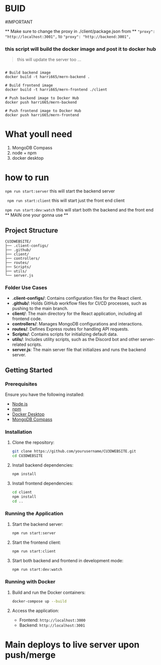 # BUID 
#IMPORTANT 

** Make sure to change the proxy in ./client/package.json from **
``
"proxy": "http://localhost:3001",
``
to 
``
"proxy": "http://backend:3001",
``

### this script will build the docker image and post it to docker hub
> this will update the server too ... 
```

# Build backend image
docker build -t harri665/mern-backend .

# Build frontend image
docker build -t harri665/mern-frontend ./client

# Push backend image to Docker Hub
docker push harri665/mern-backend

# Push frontend image to Docker Hub
docker push harri665/mern-frontend
```


# What youll need 
1. MongoDB Compass 
2. node + npm 
3. docker desktop 

# how to run 
``` npm run start:server ``` this will start the backend server

``` npm run start:client``` this will start just the front end client 

``` npm run start:dev:watch ``` this will start both the backend and the front end ** MAIN one your gonna use ** 




## Project Structure

```plaintext
CU3DWEBSITE/
├── .client-configs/
├── .github/
├── client/
├── controllers/
├── routes/
├── Scripts/
├── utils/
└── server.js
```

### Folder Use Cases

- **.client-configs/**: Contains configuration files for the React client.
- **.github/**: Holds GitHub workflow files for CI/CD processes, such as pushing to the main branch.
- **client/**: The main directory for the React application, including all frontend code.
- **controllers/**: Manages MongoDB configurations and interactions.
- **routes/**: Defines Express routes for handling API requests.
- **Scripts/**: Contains scripts for initializing default data.
- **utils/**: Includes utility scripts, such as the Discord bot and other server-related scripts.
- **server.js**: The main server file that initializes and runs the backend server.


## Getting Started

### Prerequisites

Ensure you have the following installed:
- [Node.js](https://nodejs.org/)
- [npm](https://www.npmjs.com/)
- [Docker Desktop](https://www.docker.com/products/docker-desktop)
- [MongoDB Compass](https://www.mongodb.com/products/compass)

### Installation

1. Clone the repository:
    ```sh
    git clone https://github.com/yourusername/CU3DWEBSITE.git
    cd CU3DWEBSITE
    ```

2. Install backend dependencies:
    ```sh
    npm install
    ```

3. Install frontend dependencies:
    ```sh
    cd client
    npm install
    cd ..
    ```

### Running the Application

1. Start the backend server:
    ```sh
    npm run start:server
    ```

2. Start the frontend client:
    ```sh
    npm run start:client
    ```

3. Start both backend and frontend in development mode:
    ```sh
    npm run start:dev:watch
    ```

### Running with Docker

1. Build and run the Docker containers:
    ```sh
    docker-compose up --build
    ```

2. Access the application:
    - Frontend: `http://localhost:3000`
    - Backend: `http://localhost:3001`





# Main deploys to live server upon push/merge